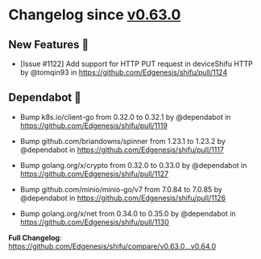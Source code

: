 

# Changelog since [v0.63.0](https://github.com/Edgenesis/shifu/releases/tag/v0.63.0)

## New Features 🎉

* [Issue #1122] Add support for HTTP PUT request in deviceShifu HTTP by @tomqin93 in https://github.com/Edgenesis/shifu/pull/1124

## Dependabot 🤖

* Bump k8s.io/client-go from 0.32.0 to 0.32.1 by @dependabot in https://github.com/Edgenesis/shifu/pull/1119

* Bump github.com/briandowns/spinner from 1.23.1 to 1.23.2 by @dependabot in https://github.com/Edgenesis/shifu/pull/1117

* Bump golang.org/x/crypto from 0.32.0 to 0.33.0 by @dependabot in https://github.com/Edgenesis/shifu/pull/1127

* Bump github.com/minio/minio-go/v7 from 7.0.84 to 7.0.85 by @dependabot in https://github.com/Edgenesis/shifu/pull/1126

* Bump golang.org/x/net from 0.34.0 to 0.35.0 by @dependabot in https://github.com/Edgenesis/shifu/pull/1130

**Full Changelog**: https://github.com/Edgenesis/shifu/compare/v0.63.0...v0.64.0

